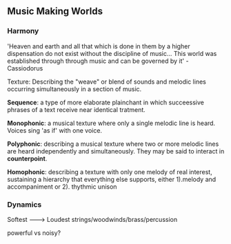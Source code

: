 ## Music Making Worlds

### Harmony
'Heaven and earth and all that which is done in them by a higher dispensation do not exist without the discipline of music... This world was established through through music and can be governed by it' - Cassiodorus

Texture: Describing the "weave" or blend of sounds and melodic lines occurring simultaneously in a section of music.

**Sequence**: a type of more elaborate plainchant in which succeessive phrases of a text receive near identical tratment.

**Monophonic**: a musical texture where only a single melodic line is heard. Voices sing 'as if' with one voice. 

**Polyphonic**: describing a musical texture where two or more melodic lines are heard independently and simultaneously. They may be said to interact in **counterpoint**.

**Homophonic**: describing a texture with only one melody of real interest, sustaining a hierarchy that everything else supports, either 1).melody and accompaniment or 2). thythmic unison

### Dynamics
Softest ---> Loudest
strings/woodwinds/brass/percussion

powerful vs noisy?

